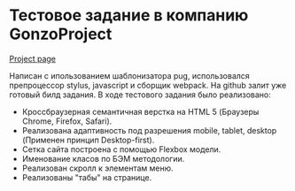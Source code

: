 # Тестовое задание в компанию GonzoProject

[Project page](https://ars28fox.github.io/testGonzo/)

Написан с ипользованием шаблонизатора pug, использовался препроцессор stylus, javascript и сборщик webpack.
На github залит уже готовый билд задания.
В ходе тестового задания было реализовано:

* Кроссбраузерная семантичная верстка на HTML 5 (Браузеры Chrome, Firefox, Safari).
* Реализована адаптивность под разрешения mobile, tablet, desktop (Применен принцип Desktop-first).
* Сетка сайта построена с помощью Flexbox модели.
* Именование класов по БЭМ методологии.
* Реализован скролл к элементам меню.
* Реализованы "табы" на странице.


